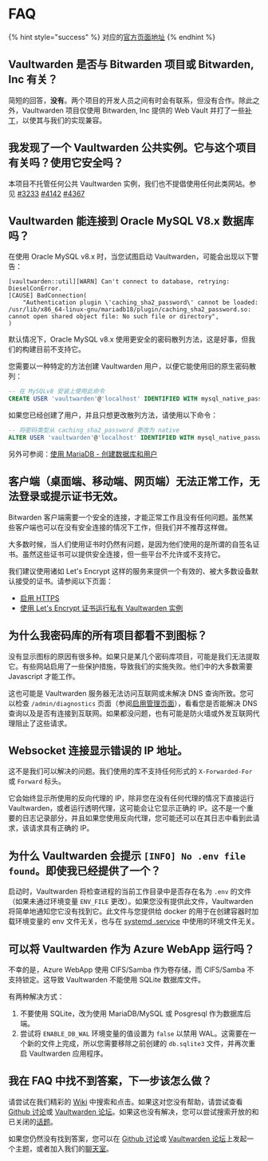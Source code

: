 # FAQ

{% hint style="success" %}
对应的[官方页面地址](https://github.com/dani-garcia/vaultwarden/wiki/FAQs)
{% endhint %}

## Vaultwarden 是否与 Bitwarden 项目或 Bitwarden, Inc 有关？ <a href="#is-vaultwarden-associated-with-the-bitwarden-project-or-bitwarden" id="is-vaultwarden-associated-with-the-bitwarden-project-or-bitwarden"></a>

简短的回答，**没有**。两个项目的开发人员之间有时会有联系，但没有合作。除此之外，Vaultwarden 项目仅使用 Bitwarden, Inc 提供的 Web Vault 并打了一些[补丁](https://github.com/dani-garcia/bw\_web\_builds/tree/master/patches)，以使其与我们的实现兼容。

## 我发现了一个 Vaultwarden 公共实例。它与这个项目有关吗？使用它安全吗？  <a href="#ive-found-a-public-vaultwarden-instance.-is-it-associated-with-this-project-is-it-safe-to-use" id="ive-found-a-public-vaultwarden-instance.-is-it-associated-with-this-project-is-it-safe-to-use"></a>

本项目不托管任何公共 Vaultwarden 实例，我们也不提倡使用任何此类网站。参见 [#3233](https://github.com/dani-garcia/vaultwarden/discussions/3233#discussioncomment-4917141) [#4142](https://github.com/dani-garcia/vaultwarden/discussions/4142) [#4367](https://github.com/dani-garcia/vaultwarden/discussions/4367#discussioncomment-8529763)

## Vaultwarden 能连接到 Oracle MySQL V8.x 数据库吗？ <a href="#can-bitwarden_rs-connect-to-an-oracle-mysql-v-8-x-database" id="can-bitwarden_rs-connect-to-an-oracle-mysql-v-8-x-database"></a>

在使用 Oracle MySQL v8.x 时，当您试图启动 Vaultwarden，可能会出现以下警告：

```
[vaultwarden::util][WARN] Can't connect to database, retrying: DieselConError.
[CAUSE] BadConnection(
    "Authentication plugin \'caching_sha2_password\' cannot be loaded: /usr/lib/x86_64-linux-gnu/mariadb18/plugin/caching_sha2_password.so: cannot open shared object file: No such file or directory",
)
```

默认情况下，Oracle MySQL v8.x 使用更安全的密码散列方法，这是好事，但我们的构建目前不支持它。

您需要以一种特定的方法创建 Vaultwarden 用户，以便它能使用旧的原生密码散列：

```sql
-- 在 MySQLv8 安装上使用此命令
CREATE USER 'vaultwarden'@'localhost' IDENTIFIED WITH mysql_native_password BY 'yourpassword';
```

如果您已经创建了用户，并且只想更改散列方法，请使用以下命令：

```sql
-- 将密码类型从 caching_sha2_password 更改为 native
ALTER USER 'vaultwarden'@'localhost' IDENTIFIED WITH mysql_native_password BY 'yourpassword';
```

另外可参阅：[使用 MariaDB - 创建数据库和用户](configuration/database/using-the-mariadb-mysql-backend.md#create-database-and-user)

## 客户端（桌面端、移动端、网页端）无法正常工作，无法登录或提示证书无效。 <a href="#my-client-desktop-mobile-web-does-not-work-i-can-not-login-or-it-complains-about-invalid-certificate" id="my-client-desktop-mobile-web-does-not-work-i-can-not-login-or-it-complains-about-invalid-certificate"></a>

Bitwarden 客户端需要一个安全的连接，才能正常工作且没有任何问题。虽然某些客户端也可以在没有安全连接的情况下工作，但我们并不推荐这样做。

大多数时候，当人们使用证书时仍然有问题，是因为他们使用的是所谓的自签名证书。虽然这些证书可以提供安全连接，但一些平台不允许或不支持它。

我们建议使用诸如 Let's Encrypt 这样的服务来提供一个有效的、被大多数设备默认接受的证书。请参阅以下页面：

* [启用 HTTPS](deployment/https/enabling-https.md)
* [使用 Let's Encrypt 证书运行私有 Vaultwarden 实例](deployment/https/running-a-private-vaultwarden-instance-with-lets-encrypt-certs.md)

## 为什么我密码库的所有项目都看不到图标？ <a href="#why-do-i-see-no-icons-for-all-my-vault-items" id="why-do-i-see-no-icons-for-all-my-vault-items"></a>

没有显示图标的原因有很多种。如果只是某几个密码库项目，可能是我们无法提取它。有些网站启用了一些保护措施，导致我们的实施失败。他们中的大多数需要 Javascript 才能工作。

这也可能是 Vaultwarden 服务器无法访问互联网或未解决 DNS 查询所致。您可以检查 `/admin/diagnostics` 页面（参阅[启用管理页面](configuration/enabling-admin-page.md)），看看您是否能解决 DNS 查询以及是否有连接到互联网。如果都没问题，也有可能是防火墙或外发互联网代理阻止了这些请求。

## Websocket 连接显示错误的 IP 地址。 <a href="#websocket-connections-show-wrong-ip-address" id="websocket-connections-show-wrong-ip-address"></a>

这不是我们可以解决的问题。我们使用的库不支持任何形式的 `X-Forwarded-For` 或 `Forward` 标头。

它会始终显示所使用的反向代理的 IP，除非您在没有任何代理的情况下直接运行 Vaultwarden，或者运行透明代理，这可能会让它显示正确的 IP。这不是一个重要的日志记录部分，并且如果您使用反向代理，您可能还可以在其日志中看到此请求，该请求具有正确的 IP。

## 为什么 Vaultwarden 会提示 `[INFO] No .env file found`。即使我已经提供了一个？

启动时，Vaultwarden 将检查进程的当前工作目录中是否存在名为 `.env` 的文件（如果未通过环境变量 `ENV_FILE` 更改）。如果您没有提供此文件，Vaultwarden 将简单地通知您它没有找到它。此文件与您提供给 docker 的用于在创建容器时加载环境变量的 env 文件无关，也与在 [systemd .service](configuration/creating-a-systemd-service.md) 中使用的环境文件无关。

## 可以将 Vaultwarden 作为 Azure WebApp 运行吗？ <a href="#can-i-run-bitwarden_rs-as-an-azure-webapp" id="can-i-run-bitwarden_rs-as-an-azure-webapp"></a>

不幸的是，Azure WebApp 使用 CIFS/Samba 作为卷存储，而 CIFS/Samba 不支持锁定。这导致 Vaultwarden 不能使用 SQLite 数据库文件。

有两种解决方式：

1. 不要使用 SQLite，改为使用 MariaDB/MySQL 或 Posgresql 作为数据库后端。
2. 尝试将 `ENABLE_DB_WAL` 环境变量的值设置为 `false` 以禁用 WAL。这需要在一个新的文件上完成，所以您需要移除之前创建的 `db.sqlite3` 文件，并再次重启 Vaultwarden 应用程序。

## 我在 FAQ 中找不到答案，下一步该怎么做？ <a href="#i-did-not-find-my-answer-here-in-the-faq-what-to-do-next" id="i-did-not-find-my-answer-here-in-the-faq-what-to-do-next"></a>

请尝试在我们精彩的 [Wiki](./) 中搜索和点击。如果这对您没有帮助，请尝试查看 [Github 讨论](https://github.com/dani-garcia/bitwarden\_rs/discussions)或 [Vaultwarden 论坛](https://bitwardenrs.discourse.group/)。如果这也没有解决，您可以尝试搜索开放的和已关闭的[话题](https://github.com/dani-garcia/bitwarden\_rs/issues)。

如果您仍然没有找到答案，您可以在 [Github 讨论](https://github.com/dani-garcia/bitwarden\_rs/discussions)或 [Vaultwarden 论坛](https://bitwardenrs.discourse.group/)上发起一个主题，或者加入我们的[聊天室](https://matrix.to/#/#bitwarden\_rs:matrix.org)。
